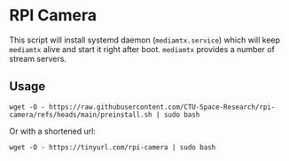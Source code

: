 # RPI Camera
This script will install systemd daemon (`mediamtx.service`) which will keep `mediamtx` alive and start it right after boot. `mediamtx` provides a number of stream servers.

## Usage
```wget -O - https://raw.githubusercontent.com/CTU-Space-Research/rpi-camera/refs/heads/main/preinstall.sh | sudo bash```

Or with a shortened url:

```wget -O - https://tinyurl.com/rpi-camera | sudo bash```
